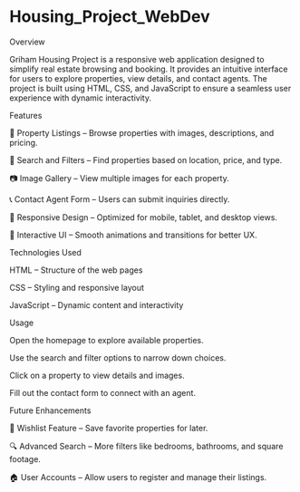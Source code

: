 # Housing_Project_WebDev
Overview

Griham Housing Project is a responsive web application designed to simplify real estate browsing and booking. It provides an intuitive interface for users to explore properties, view details, and contact agents. The project is built using HTML, CSS, and JavaScript to ensure a seamless user experience with dynamic interactivity.

Features

🏡 Property Listings – Browse properties with images, descriptions, and pricing.

📌 Search and Filters – Find properties based on location, price, and type.

📷 Image Gallery – View multiple images for each property.

📞 Contact Agent Form – Users can submit inquiries directly.

📱 Responsive Design – Optimized for mobile, tablet, and desktop views.

🎨 Interactive UI – Smooth animations and transitions for better UX.

Technologies Used

HTML – Structure of the web pages

CSS – Styling and responsive layout

JavaScript – Dynamic content and interactivity


Usage

Open the homepage to explore available properties.

Use the search and filter options to narrow down choices.

Click on a property to view details and images.

Fill out the contact form to connect with an agent.

Future Enhancements

🛒 Wishlist Feature – Save favorite properties for later.

🔍 Advanced Search – More filters like bedrooms, bathrooms, and square footage.

🏠 User Accounts – Allow users to register and manage their listings.
